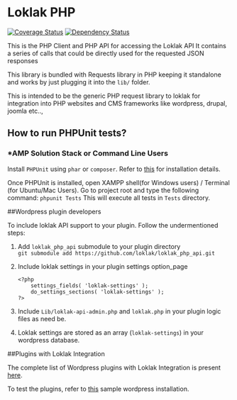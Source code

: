 # Loklak PHP

[![Coverage Status](https://coveralls.io/repos/github/loklak/loklak_php_api/badge.svg?branch=master)](https://coveralls.io/github/loklak/loklak_php_api?branch=master)
[![Dependency Status](https://gemnasium.com/badges/github.com/loklak/loklak_php_api.svg)](https://gemnasium.com/github.com/loklak/loklak_php_api)

This is the PHP Client and PHP API for accessing the Loklak API
It contains a series of calls that could be directly used for the requested JSON responses

This library is bundled with Requests library in PHP keeping it standalone and works by just plugging it into the `lib/` folder.

This is intended to be the generic PHP request library to loklak for integration into PHP websites and CMS frameworks like wordpress, drupal, joomla etc..,

## How to run PHPUnit tests?

### *AMP Solution Stack or Command Line Users

Install `PHPUnit` using `phar` or `composer`. 
Refer to [this](https://phpunit.de/manual/current/en/installation.html) for installation details. 

Once PHPUnit is installed, open XAMPP shell(for Windows users) / Terminal (for Ubuntu/Mac Users). 
Go to project root and type the following command:
`phpunit Tests`
This will execute all tests in `Tests` directory. 

##Wordpress plugin developers

To include loklak API support to your plugin. Follow the undermentioned steps:

1. Add `loklak_php_api` submodule to your plugin directory  
    `git submodule add https://github.com/loklak/loklak_php_api.git`

2. Include loklak settings in your plugin settings option_page
    ```
    <?php 
        settings_fields( 'loklak-settings' );
        do_settings_sections( 'loklak-settings' );
    ?>
    ```

3. Include `Lib/loklak-api-admin.php` and `loklak.php` in your plugin logic files as need be. 

4. Loklak settings are stored as an array (`loklak-settings`) in your wordpress database. 

##Plugins with Loklak Integration

The complete list of Wordpress plugins with Loklak Integration is present [here](https://github.com/loklak/loklak_wordpress_plugins/blob/master/Plugin-Readme.md).

To test the plugins, refer to [this](https://loklak-wordpress.herokuapp.com) sample wordpress installation.	